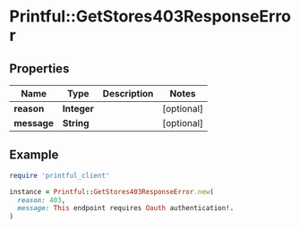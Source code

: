 # Printful::GetStores403ResponseError

## Properties

| Name | Type | Description | Notes |
| ---- | ---- | ----------- | ----- |
| **reason** | **Integer** |  | [optional] |
| **message** | **String** |  | [optional] |

## Example

```ruby
require 'printful_client'

instance = Printful::GetStores403ResponseError.new(
  reason: 403,
  message: This endpoint requires Oauth authentication!.
)
```

